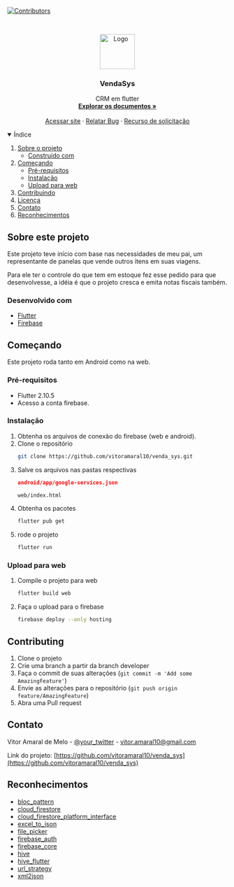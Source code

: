 [![Contributors][flutter-shield]][flutter-url]



<!-- PROJECT LOGO -->
<br />
<p align="center">
  <a href="https://github.com/vitoramaral10/venda_sys">
    <img src="images/logo.png" alt="Logo" width="80" height="80">
  </a>

  <h3 align="center">VendaSys</h3>

  <p align="center">
    CRM em flutter
    <br />
    <a href="https://github.com/vitoramaral10/venda_sys"><strong>Explorar os documentos »</strong></a>
    <br />
    <br />
    <a href="https://vendasys.web.app/">Acessar site</a>
    ·
    <a href="https://github.com/vitoramaral10/venda_sys/issues">Relatar Bug</a>
    ·
    <a href="https://github.com/vitoramaral10/venda_sys/issues">Recurso de solicitação</a>
  </p>
</p>



<!-- TABLE OF CONTENTS -->
<details open="open">
  <summary>Índice</summary>
  <ol>
    <li>
      <a href="#about-the-project">Sobre o projeto</a>
      <ul>
        <li><a href="#built-with">Construído com</a></li>
      </ul>
    </li>
    <li>
      <a href="#getting-started">Começando</a>
      <ul>
        <li><a href="#prerequisites">Pré-requisitos</a></li>
        <li><a href="#installation">Instalação</a></li>
        <li><a href="#upload_to_web">Upload para web</a></li>
      </ul>
    </li>
    <li><a href="#contributing">Contribuindo</a></li>
    <li><a href="#license">Licença</a></li>
    <li><a href="#contact">Contato</a></li>
    <li><a href="#acknowledgements">Reconhecimentos</a></li>
  </ol>
</details>



<!-- ABOUT THE PROJECT -->
## Sobre este projeto

Este projeto teve início com base nas necessidades de meu pai, um representante de panelas que vende outros itens em suas viagens.

Para ele ter o controle do que tem em estoque fez esse pedido para que desenvolvesse, a idéia é que o projeto cresca e emita notas fiscais também.

### Desenvolvido com

* [Flutter](https://flutter.dev)
* [Firebase](https://firebase.google.com)

<!-- GETTING STARTED -->
## Começando

Este projeto roda tanto em Android como na web.

### Pré-requisitos

* Flutter 2.10.5
* Acesso a conta firebase.

### Instalação

1. Obtenha os arquivos de conexão do firebase (web e android).
2. Clone o repositório
   ```sh
   git clone https://github.com/vitoramaral10/venda_sys.git
   ```
3. Salve os arquivos nas pastas respectivas
   ```JSON
   android/app/google-services.json
   ```
   ```HTML
   web/index.html
   ```
3. Obtenha os pacotes
   ```sh
   flutter pub get
   ```
4. rode o projeto
   ```sh
   flutter run
   ```

### Upload para web

1. Compile o projeto para web
    ```sh
    flutter build web
    ```

2. Faça o upload para o firebase
    ```sh
    firebase deploy --only hosting
    ```
<!-- CONTRIBUTING -->
## Contributing

1. Clone o projeto
2. Crie uma branch a partir da branch developer
3. Faça o commit de suas alterações (`git commit -m 'Add some AmazingFeature'`)
4. Envie as alterações para o repositório (`git push origin feature/AmazingFeature`)
5. Abra uma Pull request

<!-- CONTACT -->
## Contato

Vitor Amaral de Melo - [@your_twitter](https://twitter.com/vitoramaral10) - vitor.amaral10@gmail.com

Link do projeto: [https://github.com/vitoramaral10/venda_sys](https://github.com/vitoramaral10/venda_sys)



<!-- ACKNOWLEDGEMENTS -->
## Reconhecimentos
* [bloc_pattern](https://pub.dev/packages/bloc_pattern)
* [cloud_firestore](https://pub.dev/packages/cloud_firestore)
* [cloud_firestore_platform_interface](https://pub.dev/packages/cloud_firestore_platform_interface)
* [excel_to_json](https://pub.dev/packages/excel_to_json)
* [file_picker](https://pub.dev/packages/file_picker)
* [firebase_auth](https://pub.dev/packages/firebase_auth)
* [firebase_core](https://pub.dev/packages/firebase_core)
* [hive](https://pub.dev/packages/hive)
* [hive_flutter](https://pub.dev/packages/hive_flutter)
* [url_strategy](https://pub.dev/packages/url_strategy)
* [xml2json](https://pub.dev/packages/xml2json)

<!-- MARKDOWN LINKS & IMAGES -->
<!-- https://www.markdownguide.org/basic-syntax/#reference-style-links -->
[flutter-shield]: https://img.shields.io/badge/Flutter-2.10.5-blue
[flutter-url]: https://flutter.dev/